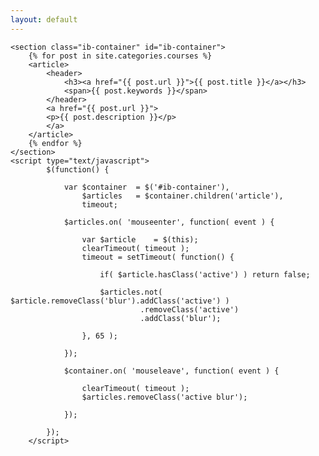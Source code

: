 ```yaml
---
layout: default
---
```

<div> 

    <section class="ib-container" id="ib-container">
        {% for post in site.categories.courses %}
        <article>
            <header>
                <h3><a href="{{ post.url }}">{{ post.title }}</a></h3>
                <span>{{ post.keywords }}</span>
            </header>
            <a href="{{ post.url }}">
            <p>{{ post.description }}</p>
            </a>
        </article>
        {% endfor %}
    </section>
    <script type="text/javascript">
            $(function() {
                
                var $container  = $('#ib-container'),
                    $articles   = $container.children('article'),
                    timeout;
                
                $articles.on( 'mouseenter', function( event ) {
                        
                    var $article    = $(this);
                    clearTimeout( timeout );
                    timeout = setTimeout( function() {
                        
                        if( $article.hasClass('active') ) return false;
                        
                        $articles.not( $article.removeClass('blur').addClass('active') )
                                 .removeClass('active')
                                 .addClass('blur');
                        
                    }, 65 );
                    
                });
                
                $container.on( 'mouseleave', function( event ) {
                    
                    clearTimeout( timeout );
                    $articles.removeClass('active blur');
                    
                });
            
            });
        </script>
</div>